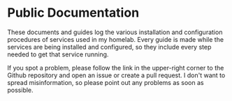 # Public Documentation

These documents and guides log the various installation and configuration procedures of services used in my homelab. Every guide is made while the services are being installed and configured, so they include every step needed to get that service running.

If you spot a problem, please follow the link in the upper-right corner to the Github repository and open an issue or create a pull request. I don't want to spread misinformation, so please point out any problems as soon as possible.
